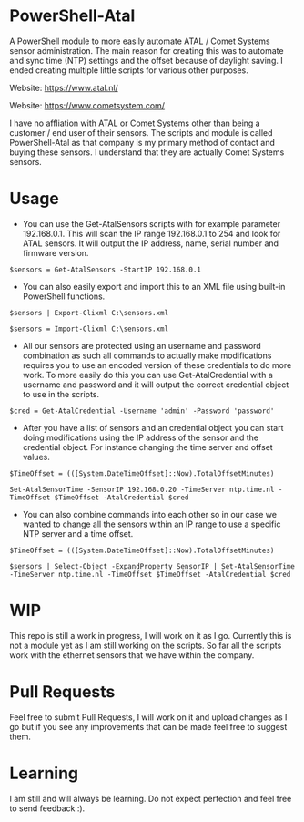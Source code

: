 # PowerShell-Atal
A PowerShell module to more easily automate ATAL / Comet Systems sensor administration. The main reason for creating this was to automate and sync time (NTP) settings and the offset because of daylight saving. I ended creating multiple little scripts for various other purposes. 

Website: https://www.atal.nl/

Website: https://www.cometsystem.com/

I have no affliation with ATAL or Comet Systems other than being a customer / end user of their sensors. The scripts and module is called PowerShell-Atal as that company is my primary method of contact and buying these sensors. I understand that they are actually Comet Systems sensors.

# Usage
* You can use the Get-AtalSensors scripts with for example parameter 192.168.0.1. This will scan the IP range 192.168.0.1 to 254 and look for ATAL sensors. It will output the IP address, name, serial number and firmware version. 

`$sensors = Get-AtalSensors -StartIP 192.168.0.1`

* You can also easily export and import this to an XML file using built-in PowerShell functions. 

`$sensors | Export-Clixml C:\sensors.xml`

`$sensors = Import-Clixml C:\sensors.xml`

* All our sensors are protected using an username and password combination as such all commands to actually make modifications requires you to use an encoded version of these credentials to do more work. To more easily do this you can use Get-AtalCredential with a username and password and it will output the correct credential object to use in the scripts.  

`$cred = Get-AtalCredential -Username 'admin' -Password 'password'`

* After you have a list of sensors and an credential object you can start doing modifications using the IP address of the sensor and the credential object. For instance changing the time server and offset values.

`$TimeOffset = (([System.DateTimeOffset]::Now).TotalOffsetMinutes)`

`Set-AtalSensorTime -SensorIP 192.168.0.20 -TimeServer ntp.time.nl -TimeOffset $TimeOffset -AtalCredential $cred`

* You can also combine commands into each other so in our case we wanted to change all the sensors within an IP range to use a specific NTP server and a time offset.

`$TimeOffset = (([System.DateTimeOffset]::Now).TotalOffsetMinutes)`

`$sensors | Select-Object -ExpandProperty SensorIP | Set-AtalSensorTime -TimeServer ntp.time.nl -TimeOffset $TimeOffset -AtalCredential $cred`

# WIP
This repo is still a work in progress, I will work on it as I go. Currently this is not a module yet as I am still working on the scripts. So far all the scripts work with the ethernet sensors that we have within the company. 

# Pull Requests
Feel free to submit Pull Requests, I will work on it and upload changes as I go but if you see any improvements that can be made feel free to suggest them.

# Learning
I am still and will always be learning. Do not expect perfection and feel free to send feedback :). 
